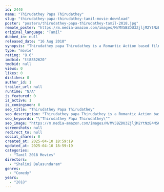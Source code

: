 ```yaml
---
id: 2440
name: "Thirudathey Papa Thirudathey"
slug: "thirudathey-papa-thirudathey-tamil-movie-download"
poster: "posters/thirudathey-papa-thirudathey-tamil-2018.jpg"
remote_poster: "https://m.media-amazon.com/images/M/MV5BZDU3ZjljM2YtNzE4MS00ZTBlLWJlMWEtZmU4ZWM5OGE0ODJhXkEyXkFqcGdeQXVyMzYxOTQ3MDg@._V1_SX300.jpg"
original_language: "Tamil"
dubbed_in: null
released_date: "16 Aug 2018"
synopsis: "Thirudathey papa Thirudathey is a Romantic Action based film, which is based on 2 different characters who lead their life towards same passion yet their bringing up defines them."
type: "movie"
rating: "8.6"
imdbid: "tt8852620"
tmdbid: null
views: 0
likes: 0
dislikes: 0
author_id: 1
trailer_url: null
runtime: "N/A"
is_featured: 0
is_active: 1
is_comingsoon: 0
seo_title: "Thirudathey Papa Thirudathey"
seo_description: "Thirudathey papa Thirudathey is a Romantic Action based film, which is based on 2 different characters who lead their life towards same passion yet their bringing up defines them."
seo_keywords: "\"Thirudathey Papa Thirudathey\""
seo_image: "https://m.media-amazon.com/images/M/MV5BZDU3ZjljM2YtNzE4MS00ZTBlLWJlMWEtZmU4ZWM5OGE0ODJhXkEyXkFqcGdeQXVyMzYxOTQ3MDg@._V1_SX300.jpg"
screenshots: null
redirect_to: null
social_shares: 0
created_at: 2025-04-10 18:59:19
updated_at: 2025-04-10 18:59:19
categories:
  - "Tamil 2018 Movies"
directors:
  - "Shalini Balasundaram"
genres:
  - "Comedy"
years:
  - "2018"
---
```

